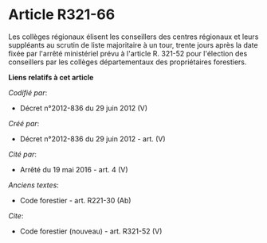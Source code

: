 # Article R321-66

Les collèges régionaux élisent les conseillers des centres régionaux et leurs suppléants au scrutin de liste majoritaire à un
tour, trente jours après la date fixée par l'arrêté ministériel prévu à l'article R. 321-52 pour l'élection des conseillers
par les collèges départementaux des propriétaires forestiers.

**Liens relatifs à cet article**

_Codifié par_:

  - Décret n°2012-836 du 29 juin 2012 (V)

_Créé par_:

  - Décret n°2012-836 du 29 juin 2012 - art. (V)

_Cité par_:

  - Arrêté du 19 mai 2016 - art. 4 (V)

_Anciens textes_:

  - Code forestier - art. R221-30 (Ab)

_Cite_:

  - Code forestier (nouveau) - art. R321-52 (V)
